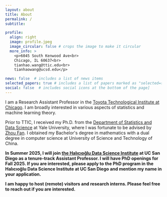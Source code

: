 ```yaml
---
layout: about
title: About
permalink: /
subtitle: 

profile:
  align: right
  image: profile.jpeg
  image_circular: false # crops the image to make it circular
  more_info: >
    <p>6045 South Kenwood Ave<br>
    Chicago, IL 60637<br>
    tianhao.wang@ttic.edu<br>
    tianhaowang@ucsd.edu</p>

news: false  # includes a list of news items
selected_papers: true # includes a list of papers marked as "selected={true}"
social: false  # includes social icons at the bottom of the page]
---
```


I am a Research Assistant Professor in the <a href='https://www.ttic.edu'>Toyota Technological Institute at Chicago</a>.
I am broadly interested in various aspects of statistics and machine learning theory.

Prior to TTIC, I received my Ph.D. from the <a href='https://statistics.yale.edu'>Department of Statistics and Data Science</a> at Yale University, where I was fortunate to be advised by <a href='http://www.stat.yale.edu/~zf59'>Zhou Fan</a>.
I obtained my Bachelor's degree in mathematics with a dual degree in computer science at University of Science and Technology of China.

**In Summer 2025, I will join <a href="https://datascience.ucsd.edu">the Halıcıoğlu Data Science Institute</a> at UC San Diego as a tenure-track Assistant Professor. I will have PhD openings for Fall 2025. If you are interested, please apply to the PhD program in the Halıcıoğlu Data Science Institute at UC San Diego and mention my name in your application.**

**I am happy to host (remote) visitors and research interns. Please feel free to reach out if you are interested.**
